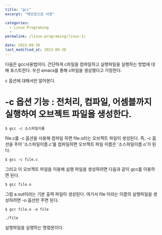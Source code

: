 ```yaml
---
title: "gcc"
excerpt: "메모장으로 사용"

categories:
  - Linux Programing
  - 
permalink: /linux-programing/linux-1/

date: 2023-09-30
last_modified_at: 2023-09-30
---
```

다음은 gcc사용법이다.
간단하게 c파일을 컴파일하고 실행파일을 실행하는 방법에 대해 포스트한다.
우선 emacs를 통해 c파일을 생성했다고 가정한다.

c 옵션에 대해서만 알아본다.

# -c 옵션 기능 : 전처리, 컴파일, 어셈블까지 실행하여 오브젝트 파일을 생성한다. 
```
$ gcc -c 소스파일이름
```
file.c를 -c 옵션을 사용해 컴파일 하면 file.o라는 오브젝트 파일이 생성된다.
즉, -c 옵션을 주어 ‘소스파일이름.c'를 컴파일하면 오브젝트 파일 이름은 ’소스파일이름.o'가 된다.

```
$ gcc -c file.c
```
그리고 이 오브젝트 파일을 이용해 실행 파일을 생성하려면 다음과 같이 gcc를 이용하면 된다.

```
$ gcc file.o
```
그럼 a.out이라는 기본 출력 파일이 생성된다. 여기서 file 이라는 이름의 실행파일을 생성하려면 -o 옵션만 주면 된다.
```
$ gcc file.o -o file
```

```
./file
```
실행파일을 실행하는 명령문이다.
